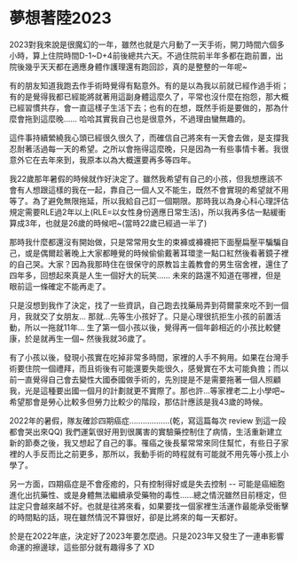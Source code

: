 # 夢想著陸2023

2023對我來說是很魔幻的一年，雖然也就是六月動了一天手術，開刀時間六個多小時，算上住院時間D-1~D+4前後總共六天。不過住院前半年多都在跑前置，出院後幾乎天天都在適應身體作護理還有跑回診，真的是整整的一年呢~

有的朋友知道我跑去作手術時覺得有點意外。有的是以為我以前就已經作過手術；有的是覺得我都已經能將就著用這副身體這麼久了，平常也沒什麼在抱怨，那大概已經習慣共存，會一直這樣子生活下去；也有的在想，既然手術是要做的，那為什麼會拖到這麼晚…… 哈哈其實我自己也是很意外，不過理由蠻無趣的。

這件事持續縈繞我心頭已經很久很久了，而確信自己將來有一天會去做，是支撐我忍耐著活過每一天的希望。之所以會拖得這麼晚，只是因為一有些事情卡著。我很意外它在去年來到，我原本以為大概還要再多等四年。

我22歲那年暑假的時候就作好決定了。雖然我希望有自己的小孩，但我想應該不會有人想跟這樣的我在一起，靠自己一個人又不能生，既然不會實現的希望就不用等了。為了避免無限拖延，所以我給自己訂一個期限。那時我以為身心科心理評估規定需要RLE過2年以上(RLE=以女性身份適應日常生活)，所以我再多估一點緩衝算成3年，也就是26歲的時候吧~(當時22歲已經過一半了)

那時我什麼都還沒有開始做，只是常常用女生的束褲或褲襪把下面壓扁壓平騙騙自己，或是偶爾趁著晚上大家都睡覺的時候偷偷戴著耳環塗一點口紅然後看著鏡子裡的自己哭。大家？因為我那時住在很保守的原教旨主義教會的男生宿舍裡，還住了四年多，回想起來真是人生一個好大的玩笑…… 未來的路還不知道在哪裡，但是眼前這一條確定不能再走了。

只是沒想到我作了決定，找了一些資訊，自己跑去找藥局弄到荷爾蒙來吃不到一個月，我就交了女朋友… 那就…先等生小孩好了。只是心理很抗拒生小孩的前置活動，所以一拖就11年… 生了第一個小孩以後，覺得再一個年齡相近的小孩比較健康，於是就再生一個~ 然後我就36歲了。

有了小孩以後，發現小孩實在吃掉非常多時間，家裡的人手不夠用。如果在台灣手術要住院一個禮拜，而且術後有可能還要失能很久，感覺實在不太可能負擔；而以前一直覺得自己會去變性大國泰國做手術的，先別提是不是需要拖著一個人照顧我，光是這種要出國一個月的計劃就更不實際了。那也許…等家裡老二上小學吧~ 希望那會是勞心比較多但勞力比較少的階段，那估計應該是我43歲的時候。

2022年的暑假，隊友確診四期癌症………………(乾，寫這篇每次 review 到這一段都會哭出來QQ) 我們運氣很好用到很厲害的實驗藥控制住了病情，生活重新建立新的節奏之後，我又想起了自己的事。罹癌之後長輩常常來同住幫忙，有些日子家裡的人手反而比之前更多，那所以，我動手術的時程就有可能就不用先等小孩上小學了。

另一方面，四期癌症是不會痊癒的，只有控制得好或是失去控制 -- 可能是癌細胞進化出抗藥性、或是身體無法繼續承受藥物的毒性……總之情況雖然目前穩定，但註定只會越來越不好。也就是往將來看，如果要找一個家裡生活運作最能承受衝擊的時間點的話，現在雖然情況不算很好，卻是比將來的每一天都好。

於是在2022年底，決定好了2023年要怎麼過。只是2023年又發生了一連串影響命運的擦邊球，這些部分就有趣得多了 XD
